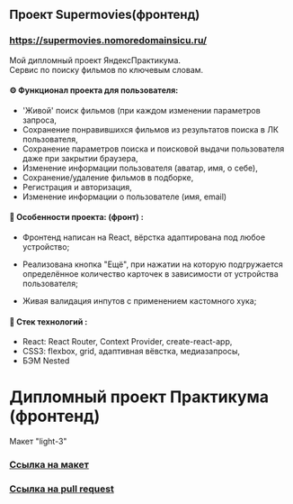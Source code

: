 ## Проект Supermovies(фронтенд)
### https://supermovies.nomoredomainsicu.ru/

Мой дипломный проект ЯндексПрактикума.  
Сервис по поиску фильмов по ключевым словам.

#### ⚙️ Функционал проекта для пользователя:
- 'Живой' поиск фильмов (при каждом изменении параметров запроса,
- Сохранение понравившихся фильмов из результатов поиска в ЛК пользователя,
- Сохранение параметров поиска и поисковой выдачи пользователя даже при закрытии браузера,
- Изменение информации пользователя (аватар, имя, о себе),
- Сохранение/удаление фильмов в подборке,
- Регистрация и авторизация,
- Изменение информации о пользователе (имя, email)

  
#### 📌 Особенности проекта: (фронт) :

- Фронтенд написан на React, вёрстка адаптирована под любое устройство;

- Реализована кнопка "Ещё", при нажатии на которую подгружается определённое количество карточек в зависимости от устройства пользователя;

- Живая валидация инпутов с применением кастомного хука;


#### 🔬 Стек технологий :
- React: React Router, Context Provider, create-react-app,
- CSS3: flexbox, grid, адаптивная вёвстка, медиазапросы,
- БЭМ Nested
















# Дипломный проект Практикума (фронтенд)

Макет "light-3"
### [Ссылка на макет](https://www.figma.com/file/6FMWkB94wE7KTkcCgUXtnC/%D0%94%D0%B8%D0%BF%D0%BB%D0%BE%D0%BC%D0%BD%D1%8B%D0%B9-%D0%BF%D1%80%D0%BE%D0%B5%D0%BA%D1%82?type=design&node-id=1-1534&mode=dev)
### [Ссылка на pull request](https://github.com/DanilZiborov/movies-explorer-frontend/pull/3)

